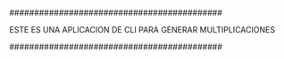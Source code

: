 ########################################### 

ESTE ES UNA APLICACION DE CLI PARA GENERAR MULTIPLICACIONES

###########################################